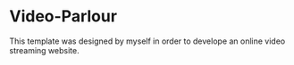 # Video-Parlour
This template was designed by myself in order to develope an online video streaming website.
